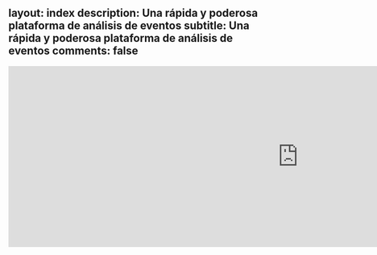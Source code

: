 layout: index
description: Una rápida y poderosa plataforma de análisis de eventos
subtitle: Una rápida y poderosa plataforma de análisis de eventos
comments: false
---
<iframe src="https://player.vimeo.com/video/214090773" width="1150" height="360" frameborder="0" webkitallowfullscreen mozallowfullscreen allowfullscreen></iframe>

